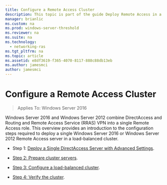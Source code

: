 ```yaml
---
title: Configure a Remote Access Cluster
description: This topic is part of the guide Deploy Remote Access in a Cluster in Windows Server 2016.
manager: brianlic
ms.custom: na
ms.prod: windows-server-threshold
ms.reviewer: na
ms.suite: na
ms.technology: 
  - networking-ras
ms.tgt_pltfrm: na
ms.topic: article
ms.assetid: e8df3619-f365-4070-8117-888c88db13eb
ms.author: jamesmci
author: jamesmci
---
```

# Configure a Remote Access Cluster

>Applies To: Windows Server 2016

 Windows Server 2016 and Windows Server 2012 combine DirectAccess and Routing and Remote Access Service (RRAS) VPN into a single Remote Access role. This overview provides an introduction to the configuration steps required to deploy a single  Windows Server 2016 or  Windows Server 2012  Remote Access server in a load-balanced cluster.  
  
-  Step 1: [Deploy a Single DirectAccess Server with Advanced Settings](https://technet.microsoft.com/windows-server-docs/networking/remote-access/directaccess/single-server-advanced/deploy-a-single-directaccess-server-with-advanced-settings).  
  
-   [Step 2: Prepare cluster servers](Step-2-Prepare-Cluster-Servers.md).  
  
-   [Step 3: Configure a load-balanced cluster](Step-3-Configure-a-Load-Balanced-Cluster.md).  
  
-   [Step 4: Verify the cluster](Step-4-Verify-the-Cluster.md).  
  


